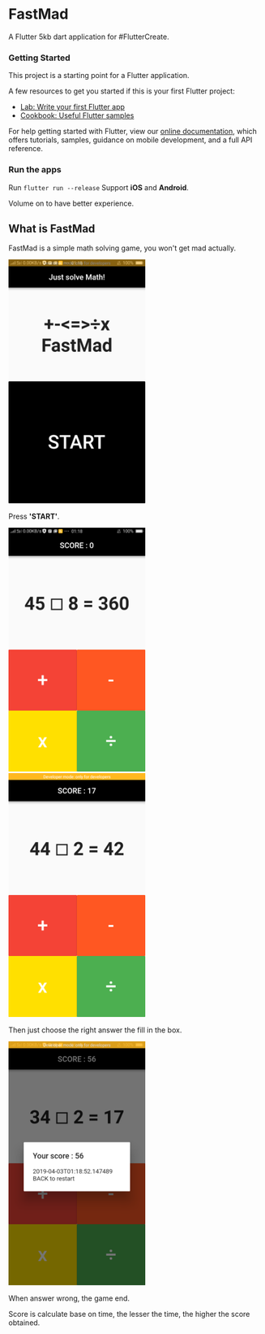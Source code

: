 # FastMad

A Flutter 5kb dart application for \#FlutterCreate.

### Getting Started

This project is a starting point for a Flutter application.

A few resources to get you started if this is your first Flutter project:

- [Lab: Write your first Flutter app](https://flutter.io/docs/get-started/codelab)
- [Cookbook: Useful Flutter samples](https://flutter.io/docs/cookbook)

For help getting started with Flutter, view our 
[online documentation](https://flutter.io/docs), which offers tutorials, 
samples, guidance on mobile development, and a full API reference.




### Run the apps
Run `flutter run --release`
Support **iOS** and **Android**.

Volume on to have better experience.


## What is FastMad
FastMad is a simple math solving game, you won't get mad actually.

<img src="./img/start.png" width="270" height="480" alt="Home page of the game">

Press **'START'**.


<img src="./img/play1.png" width="270" height="480" alt="Gameplay">
<img src="./img/play2.png" width="270" height="480" alt="Gameplay">

Then just choose the right answer the fill in the box.


<img src="./img/end.png" width="270" height="480" alt="Endgame">

When answer wrong, the game end.

Score is calculate base on time, the lesser the time, the higher the score obtained.
